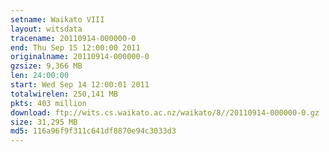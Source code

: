 ```yaml
---
setname: Waikato VIII
layout: witsdata
tracename: 20110914-000000-0
end: Thu Sep 15 12:00:00 2011
originalname: 20110914-000000-0
gzsize: 9,366 MB
len: 24:00:00
start: Wed Sep 14 12:00:01 2011
totalwirelen: 250,141 MB
pkts: 403 million
download: ftp://wits.cs.waikato.ac.nz/waikato/8//20110914-000000-0.gz
size: 31,295 MB
md5: 116a96f9f311c641df8870e94c3033d3
---
```

